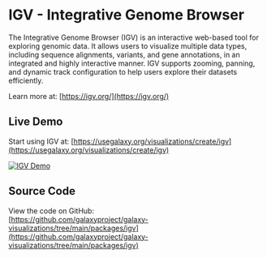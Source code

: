# IGV - Integrative Genome Browser

The Integrative Genome Browser (IGV) is an interactive web-based tool for exploring genomic data. It allows users to visualize multiple data types, including sequence alignments, variants, and gene annotations, in an integrated and highly interactive manner. IGV supports zooming, panning, and dynamic track configuration to help users explore their datasets efficiently.

Learn more at: [https://igv.org/](https://igv.org/)

## Live Demo

Start using IGV at: [https://usegalaxy.org/visualizations/create/igv](https://usegalaxy.org/visualizations/create/igv)

<a class="mt-2 flex justify-center" href="https://usegalaxy.org/visualizations/create/igv">
  <img class="rounded shadow-lg" src="/examples/igv.gif" alt="IGV Demo" style="max-width:100%; height:auto;" />
</a>

## Source Code

View the code on GitHub:  
[https://github.com/galaxyproject/galaxy-visualizations/tree/main/packages/igv](https://github.com/galaxyproject/galaxy-visualizations/tree/main/packages/igv)
